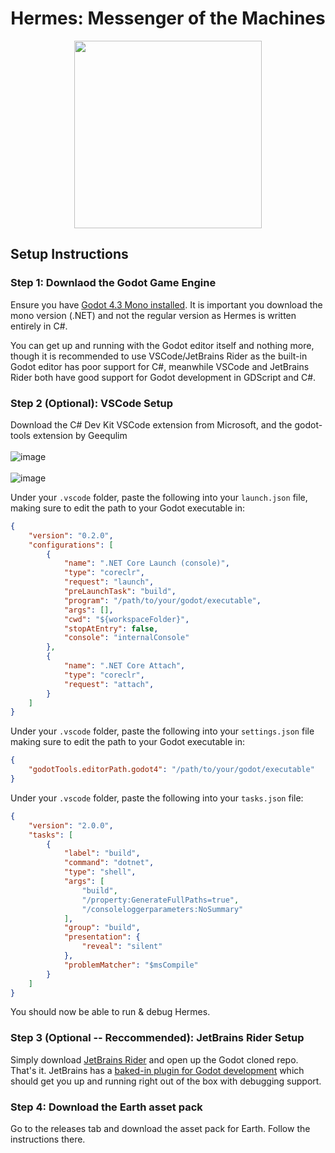 <h1 align="center">
Hermes: Messenger of the Machines
</h1>
  
</p><p align="center">
  <img src="https://github.com/user-attachments/assets/96d8bcdb-5f00-4acb-9837-756f1ef2c2fc" width="300" height="300">
</p>

## Setup Instructions

### Step 1: Downlaod the Godot Game Engine
Ensure you have [Godot 4.3 Mono installed](https://godotengine.org/). It is important you download the mono version (.NET) and not the regular version as Hermes is written entirely in C#.

You can get up and running with the Godot editor itself and nothing more, though it is recommended to use VSCode/JetBrains Rider as the built-in Godot editor has poor support for C#, meanwhile VSCode and JetBrains Rider both have good support for Godot development in GDScript and C#.

### Step 2 (Optional): VSCode Setup
Download the C# Dev Kit VSCode extension from Microsoft, and the godot-tools extension by Geequlim
<br></br>
![image](https://github.com/user-attachments/assets/42460577-6807-4578-9d22-c7c5ae28c316)
<br></br>
![image](https://github.com/user-attachments/assets/aac338d4-8b89-4afc-a5e8-7f63abb763b8)

Under your ``.vscode`` folder, paste the following into your ``launch.json`` file, making sure to edit the path to your Godot executable in:

```json
{
    "version": "0.2.0",
    "configurations": [
        {
            "name": ".NET Core Launch (console)",
            "type": "coreclr",
            "request": "launch",
            "preLaunchTask": "build",
            "program": "/path/to/your/godot/executable",
            "args": [],
            "cwd": "${workspaceFolder}",
            "stopAtEntry": false,
            "console": "internalConsole"
        },
        {
            "name": ".NET Core Attach",
            "type": "coreclr",
            "request": "attach",
        }
    ]
}
```

Under your ``.vscode`` folder, paste the following into your ``settings.json`` file making sure to edit the path to your Godot executable in:

```json
{
    "godotTools.editorPath.godot4": "/path/to/your/godot/executable"
}
```

Under your ``.vscode`` folder, paste the following into your ``tasks.json`` file:

```json
{
    "version": "2.0.0",
    "tasks": [
        {
            "label": "build",
            "command": "dotnet",
            "type": "shell",
            "args": [
                "build",
                "/property:GenerateFullPaths=true",
                "/consoleloggerparameters:NoSummary"
            ],
            "group": "build",
            "presentation": {
                "reveal": "silent"
            },
            "problemMatcher": "$msCompile"
        }
    ]
}
```

You should now be able to run & debug Hermes.


### Step 3 (Optional -- Reccommended): JetBrains Rider Setup
Simply download [JetBrains Rider](https://www.jetbrains.com/rider/download) and open up the Godot cloned repo. That's it. JetBrains has a [baked-in plugin for Godot development](https://www.jetbrains.com/help/rider/Godot.html#running-and-debugging) which should get you up and running right out of the box with debugging support.

### Step 4: Download the Earth asset pack
Go to the releases tab and download the asset pack for Earth. Follow the instructions there.
